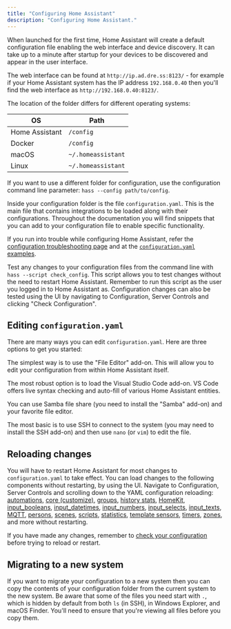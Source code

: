 ```yaml
---
title: "Configuring Home Assistant"
description: "Configuring Home Assistant."
---
```


When launched for the first time, Home Assistant will create a default configuration file enabling the web interface and device discovery. It can take up to a minute after startup for your devices to be discovered and appear in the user interface.

The web interface can be found at `http://ip.ad.dre.ss:8123/` - for example if your Home Assistant system has the IP address `192.168.0.40` then you'll find the web interface as `http://192.168.0.40:8123/`.

The location of the folder differs for different operating systems:

| OS             | Path                       |
| -------------- | -------------------------- |
| Home Assistant | `/config`                  |
| Docker         | `/config`                  |
| macOS          | `~/.homeassistant`         |
| Linux          | `~/.homeassistant`         |

If you want to use a different folder for configuration, use the configuration command line parameter: `hass --config path/to/config`.

Inside your configuration folder is the file `configuration.yaml`. This is the main file that contains integrations to be loaded along with their configurations. Throughout the documentation you will find snippets that you can add to your configuration file to enable specific functionality.

If you run into trouble while configuring Home Assistant, refer the [configuration troubleshooting page](/getting-started/troubleshooting-configuration/) and at the [`configuration.yaml` examples](/examples/#example-configurationyaml).

<div class='note tip'>

  Test any changes to your configuration files from the command line with `hass --script check_config`. This script allows you to test changes without the need to restart Home Assistant. Remember to run this script as the user you logged in to Home Assistant as. Configuration changes can also be tested using the UI by navigating to Configuration, Server Controls and clicking "Check Configuration".

</div>

## Editing `configuration.yaml`

There are many ways you can edit `configuration.yaml`. Here are three options to get you started:

The simplest way is to use the "File Editor" add-on. This will allow you to edit your configuration from within Home Assistant itself.

The most robust option is to load the Visual Studio Code add-on. VS Code offers live syntax checking and auto-fill of various Home Assistant entities. 

You can use Samba file share (you need to install the "Samba" add-on) and your favorite file editor.

The most basic is to use SSH to connect to the system (you may need to install the SSH add-on) and then use `nano` (or `vim`) to edit the file.

## Reloading changes

You will have to restart Home Assistant for most changes to `configuration.yaml` to take effect.
You can load changes to the following components without restarting, by using the UI. Navigate to Configuration, Server Controls and scrolling down to the YAML configuration reloading: [automations](/docs/automation/), [core (customize)](/docs/configuration/customizing-devices/), [groups](/integrations/group/), [history stats](/integrations/history_stats/), [HomeKit](/integrations/homekit/), [input_booleans](/integrations/input_boolean/), [input_datetimes](/integrations/input_datetime/), [input_numbers](/integrations/input_number/), [input_selects](/integrations/input_select/), [input_texts](/integrations/input_text/), [MQTT](/integrations/mqtt/), [persons](/integrations/person/), [scenes](/integrations/scene/), [scripts](/integrations/script/), [statistics](/integrations/statistics/), [template sensors](/integrations/template/), [timers](/integrations/timer/), [zones](/integrations/zone/), and more without restarting.

<div class='note warning'>

If you have made any changes, remember to [check your configuration](/docs/configuration/troubleshooting/#problems-with-the-configuration) before trying to reload or restart.

</div>

## Migrating to a new system

If you want to migrate your configuration to a new system then you can copy the contents of your configuration folder from the current system to the new system. Be aware that some of the files you need start with `.`, which is hidden by default from both `ls` (in SSH), in Windows Explorer, and macOS Finder. You'll need to ensure that you're viewing all files before you copy them.
